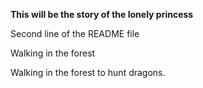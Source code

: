 __This will be the story of the lonely princess__

Second line of the README file

Walking in the forest

Walking in the forest to hunt dragons.
